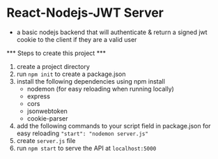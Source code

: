 # React-Nodejs-JWT Server 

* a basic nodejs backend that will authenticate & return a signed jwt cookie to the client if they are a valid user 

*** Steps to create this project *** 
1) create a project directory 
2) run `npm init` to create a package.json 
3) install the following dependencies using npm install
    - nodemon (for easy reloading when running locally)
    - express 
    - cors 
    - jsonwebtoken
    - cookie-parser
4) add the following commands to your script field in package.json for easy reloading 
    ` "start": "nodemon server.js" `
4) create `server.js` file 
5) run `npm start` to serve the API at `localhost:5000` 
